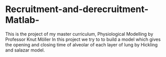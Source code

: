 # Recruitment-and-derecruitment-Matlab-
This is the project of my master curriculum, Physiological Modelling by Professor Knut Möller
In this project we try to to build a model which gives the opening and closing time of alveolar of each layer of lung by Hickling and salazar model.
